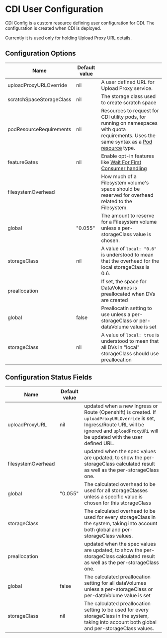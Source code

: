# CDI User Configuration

CDI Config is a custom resource defining user configuration for CDI.
The configuration is created when CDI is deployed.

Currently it is used only for holding Upload Proxy URL details.

## Configuration Options

| Name                    | Default value         |                                                     |
|-------------------------|-----------------------|-----------------------------------------------------|
| uploadProxyURLOverride  | nil                   | A user defined URL for Upload Proxy service.        |
| scratchSpaceStorageClass| nil                   | The storage class used to create scratch space      |
| podResourceRequirements | nil                   | Resources to request for CDI utility pods, for running on namespaces with quota requirements. Uses the same syntax as a [Pod resource](https://kubernetes.io/docs/concepts/configuration/manage-resources-containers/) type. |
| featureGates            | nil                   | Enable opt-in features like [Wait For First Consumer handling](waitforfirstconsumer-storage-handling.md) |
| filesystemOverhead      |                       | How much of a Filesystem volume's space should be reserved for overhead related to the Filesystem. |
|   global                | "0.055"               | The amount to reserve for a Filesystem volume unless a per-storageClass value is chosen. |
|   storageClass          | nil                   | A value of `local: "0.6"` is understood to mean that the overhead for the local storageClass is 0.6. |
| preallocation           |                       | If set, the space for DataVolumes is preallocated when DVs are created |
|   global                | false                 | Preallocatin setting to use unless a per-storageClass or per-dataVolume value is set |
|   storageClass          | nil                   | A value of `local: true` is understood to mean that all DVs in "local" storageClass should use preallocation |

## Configuration Status Fields

| Name                    | Default value         |                                                     |
|-------------------------|-----------------------|-----------------------------------------------------|
| uploadProxyURL          | nil                   | updated when a new Ingress or Route (Openshift) is created. If `uploadProxyURLOverride` is set, Ingress/Route URL will be ignored and `uploadProxyURL` will be updated with the user defined URL. |
| filesystemOverhead      |                       | updated when the spec values are updated, to show the per-storageClass calculated result as well as the per-storageClass one. |
|   global                | "0.055"               | The calculated overhead to be used for all storageClasses unless a specific value is chosen for this storageClass |
|   storageClass          |                       | The calculated overhead to be used for every storageClass in the system, taking into account both global and per-storageClass values. |
| preallocation           |                       | updated when the spec values are updated, to show the per-storageClass calculated result as well as the per-storageClass one. |
|   global                | false                 | The calculated preallocation setting for all dataVolumes unless a per-storageClass or per-dataVolume value is set |
|   storageClass          | nil                   | The calculated preallocation setting to be used for every storageClass in the system, taking into account both global and per-storageClass values. |
